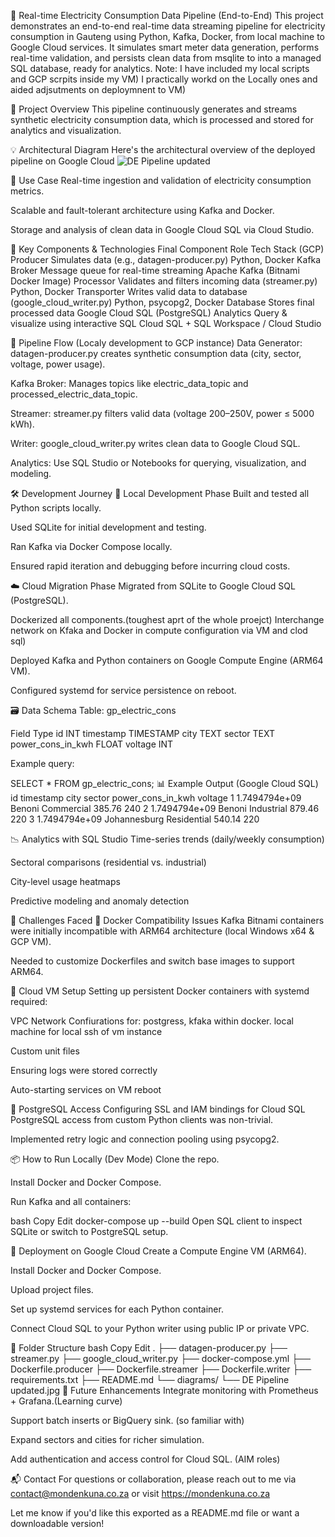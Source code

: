 🔌 Real-time Electricity Consumption Data Pipeline (End-to-End)
This project demonstrates an end-to-end real-time data streaming pipeline for electricity consumption in Gauteng using Python, Kafka, Docker, from local machine to  Google Cloud services. It simulates smart meter data generation, performs real-time validation, and persists clean data from msqlite to into a managed SQL database, ready for analytics.
Note: I have included my local scripts and GCP scrpits inside my VM) I practically workd on the Locally ones and aided adjsutments on deploymnent to VM)

🧠 Project Overview
This pipeline continuously generates and streams synthetic electricity consumption data, which is processed and stored for analytics and visualization.

💡 Architectural Diagram
Here's the architectural overview of the deployed pipeline on Google Cloud
![DE Pipeline updated](https://github.com/user-attachments/assets/117d5037-db4e-4088-8069-20067697913a)


📌 Use Case
Real-time ingestion and validation of electricity consumption metrics.

Scalable and fault-tolerant architecture using Kafka and Docker.

Storage and analysis of clean data in Google Cloud SQL via Cloud Studio.

🚀 Key Components & Technologies
Final Component	Role	Tech Stack (GCP)
Producer	Simulates data (e.g., datagen-producer.py)	Python, Docker
Kafka Broker	Message queue for real-time streaming	Apache Kafka (Bitnami Docker Image)
Processor	Validates and filters incoming data (streamer.py)	Python, Docker
Transporter	Writes valid data to database (google_cloud_writer.py)	Python, psycopg2, Docker
Database	Stores final processed data	Google Cloud SQL (PostgreSQL)
Analytics	Query & visualize using interactive SQL	Cloud SQL + SQL Workspace / Cloud Studio

🔁 Pipeline Flow (Localy development to GCP instance)
Data Generator: datagen-producer.py creates synthetic consumption data (city, sector, voltage, power usage).

Kafka Broker: Manages topics like electric_data_topic and processed_electric_data_topic.

Streamer: streamer.py filters valid data (voltage 200–250V, power ≤ 5000 kWh).

Writer: google_cloud_writer.py writes clean data to Google Cloud SQL.

Analytics: Use SQL Studio or Notebooks for querying, visualization, and modeling.

🛠️ Development Journey
📍 Local Development Phase
Built and tested all Python scripts locally.

Used SQLite for initial development and testing.

Ran Kafka via Docker Compose locally.

Ensured rapid iteration and debugging before incurring cloud costs.

☁️ Cloud Migration Phase
Migrated from SQLite to Google Cloud SQL (PostgreSQL).

Dockerized all components.(toughest aprt of the whole proejct) Interchange network on Kfaka and Docker in compute configuration via VM and clod sql)

Deployed Kafka and Python containers on Google Compute Engine (ARM64 VM).

Configured systemd for service persistence on reboot.

🗃️ Data Schema
Table: gp_electric_cons

Field	Type
id	INT
timestamp	TIMESTAMP
city	TEXT
sector	TEXT
power_cons_in_kwh	FLOAT
voltage	INT

Example query:

SELECT * FROM gp_electric_cons;
📊 Example Output (Google Cloud SQL)
id	timestamp	city	sector	power_cons_in_kwh	voltage
1	1.7494794e+09	Benoni	Commercial	385.76	240
2	1.7494794e+09	Benoni	Industrial	879.46	220
3	1.7494794e+09	Johannesburg	Residential	540.14	220

📉 Analytics with SQL Studio
Time-series trends (daily/weekly consumption)

Sectoral comparisons (residential vs. industrial)

City-level usage heatmaps

Predictive modeling and anomaly detection

🧱 Challenges Faced
🐳 Docker Compatibility Issues
Kafka Bitnami containers were initially incompatible with ARM64 architecture (local Windows x64 & GCP VM).

Needed to customize Dockerfiles and switch base images to support ARM64.

🔄 Cloud VM Setup
Setting up persistent Docker containers with systemd required:

VPC Network Confiurations for:
postgress, kfaka within docker.
local machine for local ssh of vm instance

Custom unit files

Ensuring logs were stored correctly

Auto-starting services on VM reboot

🔐 PostgreSQL Access
Configuring SSL and IAM bindings for Cloud SQL PostgreSQL access from custom Python clients was non-trivial.

Implemented retry logic and connection pooling using psycopg2.

📦 How to Run Locally (Dev Mode)
Clone the repo.

Install Docker and Docker Compose.

Run Kafka and all containers:

bash
Copy
Edit
docker-compose up --build
Open SQL client to inspect SQLite or switch to PostgreSQL setup.

📡 Deployment on Google Cloud
Create a Compute Engine VM (ARM64).

Install Docker and Docker Compose.

Upload project files.

Set up systemd services for each Python container.

Connect Cloud SQL to your Python writer using public IP or private VPC.

📂 Folder Structure
bash
Copy
Edit
.
├── datagen-producer.py
├── streamer.py
├── google_cloud_writer.py
├── docker-compose.yml
├── Dockerfile.producer
├── Dockerfile.streamer
├── Dockerfile.writer
├── requirements.txt
├── README.md
└── diagrams/
    └── DE Pipeline updated.jpg
🧠 Future Enhancements
Integrate monitoring with Prometheus + Grafana.(Learning curve)

Support batch inserts or BigQuery sink. (so familiar with)

Expand sectors and cities for richer simulation.

Add authentication and access control for Cloud SQL. (AIM roles)

📬 Contact
For questions or collaboration, please reach out to me via contact@mondenkuna.co.za or visit https://mondenkuna.co.za

Let me know if you'd like this exported as a README.md file or want a downloadable version!
